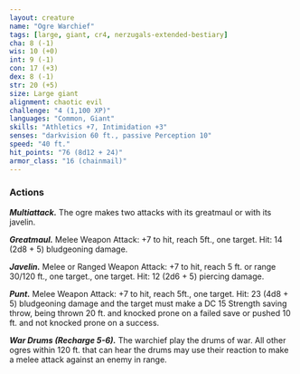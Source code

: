 ```yaml
---
layout: creature
name: "Ogre Warchief"
tags: [large, giant, cr4, nerzugals-extended-bestiary]
cha: 8 (-1)
wis: 10 (+0)
int: 9 (-1)
con: 17 (+3)
dex: 8 (-1)
str: 20 (+5)
size: Large giant
alignment: chaotic evil
challenge: "4 (1,100 XP)"
languages: "Common, Giant"
skills: "Athletics +7, Intimidation +3"
senses: "darkvision 60 ft., passive Perception 10"
speed: "40 ft."
hit_points: "76 (8d12 + 24)"
armor_class: "16 (chainmail)"
---
```


### Actions

***Multiattack.*** The ogre makes two attacks with its
greatmaul or with its javelin.

***Greatmaul.*** Melee Weapon Attack: +7 to hit, reach
5ft., one target. Hit: 14 (2d8 + 5) bludgeoning
damage.

***Javelin.*** Melee or Ranged Weapon Attack: +7 to hit,
reach 5 ft. or range 30/120 ft., one target., one
target. Hit: 12 (2d6 + 5) piercing damage.

***Punt.*** Melee Weapon Attack: +7 to hit, reach 5ft.,
one target. Hit: 23 (4d8 + 5) bludgeoning damage
and the target must make a DC 15 Strength saving
throw, being thrown 20 ft. and knocked prone on a
failed save or pushed 10 ft. and not knocked prone
on a success.

***War Drums (Recharge 5-6).*** The warchief play the
drums of war. All other ogres within 120 ft. that
can hear the drums may use their reaction to make
a melee attack against an enemy in range.
